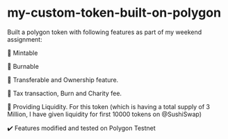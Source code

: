 # my-custom-token-built-on-polygon

Built a polygon token with following features as part of my weekend assignment: 

🔺 Mintable

🔺 Burnable 

🔺 Transferable and Ownership feature.

🔺 Tax transaction, Burn and Charity fee.

🔺 Providing Liquidity. For this token (which is having a total supply of 3 Million, I have given liquidity for first 10000 tokens on @SushiSwap)



✔️ Features modified and tested on Polygon Testnet 
